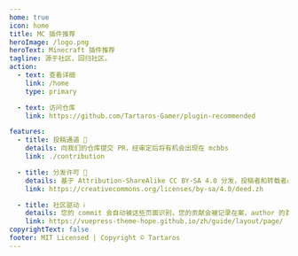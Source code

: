 ```yaml
---
home: true
icon: home
title: MC 插件推荐
heroImage: /logo.png
heroText: Minecraft 插件推荐
tagline: 源于社区，回归社区。
action:
  - text: 查看详细
    link: /home
    type: primary

  - text: 访问仓库
    link: https://github.com/Tartaros-Gamer/plugin-recommended

features:
  - title: 投稿通道 📝
    details: 向我们的仓库提交 PR，经审定后将有机会出现在 mcbbs
    link: ./contribution

  - title: 分发许可 💬
    details: 基于 Attribution-ShareAlike CC BY-SA 4.0 分发，投稿者和转载者必看。
    link: https://creativecommons.org/licenses/by-sa/4.0/deed.zh

  - title: 社区驱动 ℹ
    details: 您的 commit 会自动被这些页面识别，您的贡献会被记录在案，author 的首字段也允许添加作者。
    link: https://vuepress-theme-hope.github.io/zh/guide/layout/page/
copyrightText: false
footer: MIT Licensed | Copyright © Tartaros
---
```

